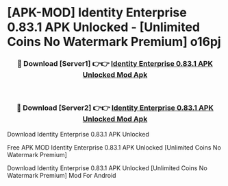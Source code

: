 # [APK-MOD] Identity Enterprise 0.83.1 APK Unlocked - [Unlimited Coins No Watermark Premium] o16pj



<div align="center">
<h3>🔴 Download [Server1] 👉👉 <a href="https://momento.my/?title=Identity_Enterprise_0.83.1_APK_Unlocked">Identity Enterprise 0.83.1 APK Unlocked Mod Apk</a></h3><br>

<h3>🔴 Download [Server2] 👉👉 <a href="https://momento.my/?title=Identity_Enterprise_0.83.1_APK_Unlocked">Identity Enterprise 0.83.1 APK Unlocked Mod Apk</a></h3>
</div>



Download Identity Enterprise 0.83.1 APK Unlocked 

Free APK MOD Identity Enterprise 0.83.1 APK Unlocked [Unlimited Coins No Watermark Premium]

Download Identity Enterprise 0.83.1 APK Unlocked [Unlimited Coins No Watermark Premium] Mod For Android
